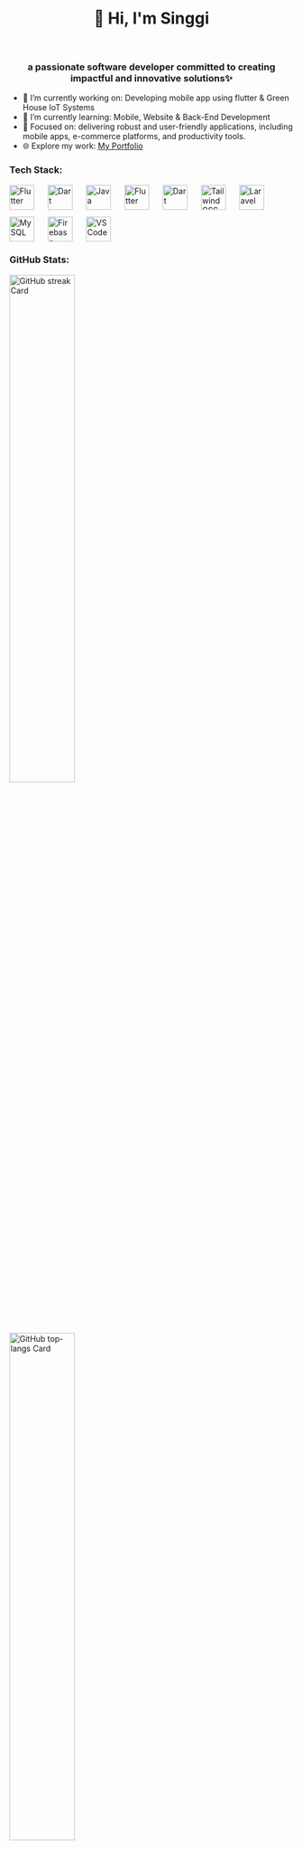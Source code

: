 <!--
**singgiaditya/singgiaditya** is a ✨ _special_ ✨ repository because its `README.md` (this file) appears on your GitHub profile.

Here are some ideas to get you started:

- 🔭 I’m currently working on ...
- 🌱 I’m currently learning ...
- 👯 I’m looking to collaborate on ...
- 🤔 I’m looking for help with ...
- 💬 Ask me about ...
- 📫 How to reach me: ...
- 😄 Pronouns: ...
- ⚡ Fun fact: ...
-->
<div id="toc">
  <ul align="center" style="list-style: none">
    <summary>
      <h1>
        👋 Hi, I'm Singgi
      </h1>
      <br>
      <h3>
        a passionate software developer committed to creating impactful and innovative solutions✨
      </h3>
    </summary>
  </ul>
</div>

- 🔭 I’m currently working on: Developing mobile app using flutter & Green House IoT Systems
- 🌱 I’m currently learning: Mobile, Website & Back-End Development
- 🌟 Focused on: delivering robust and user-friendly applications, including mobile apps, e-commerce platforms, and productivity tools.  
- 🌐 Explore my work: [My Portfolio](https://singgidev.netlify.app)

 **<h3 align="left">Tech Stack:</h3>**

<div style="display: flex; flex-wrap: wrap; gap: 12px; justify-content: left;">
  <img src="https://skillicons.dev/icons?i=flutter" height="44" alt="Flutter" style="margin-right: 12px">
  <img src="https://skillicons.dev/icons?i=dart" height="44" alt="Dart" style="margin-right: 12px">
  <img src="https://skillicons.dev/icons?i=java" height="44" alt="Java" style="margin-right: 12px">  
  <img src="https://skillicons.dev/icons?i=javascript" height="44" alt="Flutter" style="margin-right: 12px">
  <img src="https://skillicons.dev/icons?i=php" height="44" alt="Dart" style="margin-right: 12px">
  <img src="https://skillicons.dev/icons?i=tailwind" height="44" alt="Tailwind CSS" style="margin-right: 12px">  
  <img src="https://skillicons.dev/icons?i=laravel" height="44" alt="Laravel" style="margin-right: 12px">  
  <img src="https://skillicons.dev/icons?i=mysql" height="44" alt="MySQL" style="margin-right: 12px">  
  <img src="https://skillicons.dev/icons?i=firebase" height="44" alt="Firebase" style="margin-right: 12px">   
  <img src="https://skillicons.dev/icons?i=vscode" height="44" alt="VSCode" style="margin-right: 12px">  
</div>

 **<h3 align="left">GitHub Stats:</h3>**

<p align="left">
  <img width="48%" src="https://github-readme-streak-stats.herokuapp.com/?user=singgiaditya&theme=react&hide_border=false" alt="GitHub streak Card" /> <br/>
  <img width="48%" src="https://github-readme-stats.vercel.app/api/top-langs?username=singgiaditya&theme=react&hide_title=false&layout=compact&langs_count=6&hide_progress=false&card_width=400" alt="GitHub top-langs Card" />
</p>

**<h3 align="left">Connect with me:</h3>** 
<p align="left">
  <a href="https://x.com/X0DIEN" target="_blank"><img src="https://img.shields.io/badge/Twitter-000000?logo=X&logoColor=white" height="28" style="margin-right: 4px"></a> 
  <a href="https://www.linkedin.com/in/singgiaditya/" target="_blank"><img src="https://img.shields.io/badge/LinkedIn-0077B5?style=for-the-badge&logo=linkedin&logoColor=white"     height="28" style="margin-right: 4px"></a> 
  <a href="https://www.instagram.com/adityaramadhansinggi/" target="_blank"><img src="https://img.shields.io/badge/Instagram-E4405F?style=for-the-badge&logo=instagram&logoColor=white" height="28" style="margin-right: 4px"></a>
</p>

